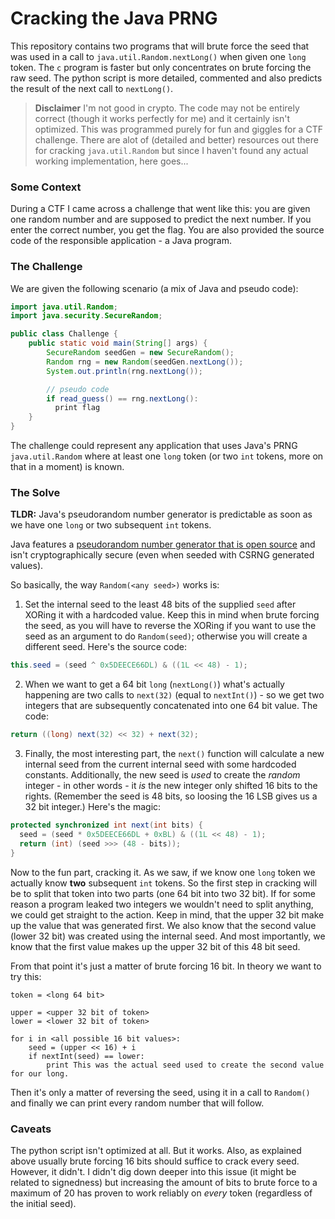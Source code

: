 # Cracking the Java PRNG

This repository contains two programs that will brute force the seed that was used in a call to `java.util.Random.nextLong()` when given one `long` token. The `c` program is faster but only concentrates on brute forcing the raw seed. The python script is more detailed, commented and also predicts the result of the next call to `nextLong()`.

> **Disclaimer** I'm not good in crypto. The code may not be entirely correct (though it works perfectly for me) and it certainly isn't optimized. This was programmed purely for fun and giggles for a CTF challenge. There are alot of (detailed and better) resources out there for cracking `java.util.Random` but since I haven't found any actual working implementation, here goes...

### Some Context

During a CTF I came across a challenge that went like this: you are given one random number and are supposed to predict the next number. If you enter the correct number, you get the flag. You are also provided the source code of the responsible application - a Java program.

### The Challenge

We are given the following scenario (a mix of Java and pseudo code):

```java
import java.util.Random;
import java.security.SecureRandom;

public class Challenge {
    public static void main(String[] args) {
        SecureRandom seedGen = new SecureRandom();
        Random rng = new Random(seedGen.nextLong());
        System.out.println(rng.nextLong());

        // pseudo code
        if read_guess() == rng.nextLong():
          print flag
    }
}

```

The challenge could represent any application that uses Java's PRNG `java.util.Random` where at least one `long` token (or two `int` tokens, more on that in a moment) is known.

### The Solve

**TLDR:** Java's pseudorandom number generator is predictable as soon as we have one `long` or two subsequent `int` tokens.

Java features a [pseudorandom number generator that is open source](https://developer.classpath.org/doc/java/util/Random-source.html) and isn't cryptographically secure (even when seeded with CSRNG generated values). 

So basically, the way `Random(<any seed>)` works is:

1. Set the internal seed to the least 48 bits of the supplied `seed` after XORing it with a hardcoded value. Keep this in mind when brute forcing the seed, as you will have to reverse the XORing if you want to use the seed as an argument to do `Random(seed)`; otherwise you will create a different seed. Here's the source code:
  ```java
  this.seed = (seed ^ 0x5DEECE66DL) & ((1L << 48) - 1);
  ```
2. When we want to get a 64 bit `long` (`nextLong()`) what's actually happening are two calls to `next(32)` (equal to `nextInt()`) - so we get two integers that are subsequently concatenated into one 64 bit value. The code:
  ```java
  return ((long) next(32) << 32) + next(32);
  ```
3. Finally, the most interesting part, the `next()` function will calculate a new internal seed from the current internal seed with some hardcoded constants. Additionally, the new seed is *used* to create the *random* integer - in other words - it *is* the new integer only shifted 16 bits to the rights. (Remember the seed is 48 bits, so loosing the 16 LSB gives us a 32 bit integer.) Here's the magic:
  ```java
  protected synchronized int next(int bits) {
    seed = (seed * 0x5DEECE66DL + 0xBL) & ((1L << 48) - 1);
    return (int) (seed >>> (48 - bits));
  }
  ```
Now to the fun part, cracking it. As we saw, if we know one `long` token we actually know **two** subsequent `int` tokens. So the first step in cracking will be to split that token into two parts (one 64 bit into two 32 bit). If for some reason a program leaked two integers we wouldn't need to split anything, we could get straight to the action. Keep in mind, that the upper 32 bit make up the value that was generated first. We also know that the second value (lower 32 bit) was created using the internal seed. And most importantly, we know that the first value makes up the upper 32 bit of this 48 bit seed.

From that point it's just a matter of brute forcing 16 bit. In theory we want to try this:
```
token = <long 64 bit>

upper = <upper 32 bit of token>
lower = <lower 32 bit of token>

for i in <all possible 16 bit values>:
	seed = (upper << 16) + i
	if nextInt(seed) == lower:
		print This was the actual seed used to create the second value for our long. 
```
Then it's only a matter of reversing the seed, using it in a call to `Random()` and finally we can print every random number that will follow.

### Caveats

The python script isn't optimized at all. But it works. Also, as explained above usually brute forcing 16 bits should suffice to crack every seed. However, it didn't. I didn't dig down deeper into this issue (it might be related to signedness) but increasing the amount of bits to brute force to a maximum of 20 has proven to work reliably on *every* token (regardless of the initial seed).
